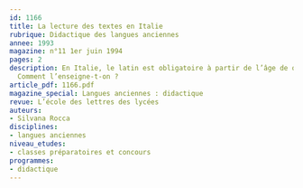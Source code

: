 ```yaml
---
id: 1166
title: La lecture des textes en Italie
rubrique: Didactique des langues anciennes
annee: 1993
magazine: n°11 1er juin 1994
pages: 2
description: En Italie, le latin est obligatoire à partir de l’âge de quatorze ans.
  Comment l’enseigne-t-on ?
article_pdf: 1166.pdf
magazine_special: Langues anciennes : didactique
revue: L’école des lettres des lycées
auteurs:
- Silvana Rocca
disciplines:
- langues anciennes
niveau_etudes:
- classes préparatoires et concours
programmes:
- didactique
---
```

